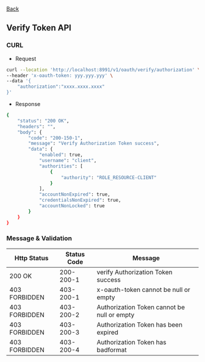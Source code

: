 [Back](https://github.com/springboot-oauth2-server-project/)

## Verify Token API
### CURL
- Request
```bash
curl --location 'http://localhost:8991/v1/oauth/verify/authorization' \
--header 'x-oauth-token: yyy.yyy.yyy' \
--data '{
    "authorization":"xxxx.xxxx.xxxx"
}'
```
- Response
```bash
{
    "status": "200 OK",
    "headers": "",
    "body": {
        "code": "200-150-1",
        "message": "Verify Authorization Token success",
        "data": {            
            "enabled": true,
            "username": "client",
            "authorities": [
                {
                    "authority": "ROLE_RESOURCE-CLIENT"
                }
            ],
            "accountNonExpired": true,
            "credentialsNonExpired": true,
            "accountNonLocked": true
        }        
    }
}
```
### Message & Validation
| Http Status | Status Code | Message |
|--|--|--|
| 200 OK | 200-200-1 | verify Authorization Token success|
| 403 FORBIDDEN | 403-200-1 | x-oauth-token cannot be null or empty |
| 403 FORBIDDEN | 403-200-2 | Authorization Token cannot be null or empty |
| 403 FORBIDDEN | 403-200-3 | Authorization Token has been expired |
| 403 FORBIDDEN | 403-200-4 | Authorization Token has badformat |

